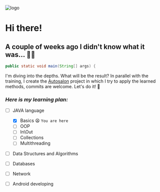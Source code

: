 ![logo](https://db3pap007files.storage.live.com/y4ms2NBe-iHcmw7N1KcS1ArwtTABaS0kTWbvDit1SYtGOoPSdqv6j_Pg0ituHO-Oxwxo_B_BPMkaCEBrwDyMBALx-l_tRTPPt_tKxSHDe5XQ0kPC4EnExoAobku3EKWcF-_3U0zIO6uBpnXkKQovm7rb27gbOjOK5PCrhtXR5nrZzaAA5ufIEjN-A4uG60yhGgl?width=1500&height=500&cropmode=none)
# Hi there!

## A couple of weeks ago I didn't know what it was... :man_facepalming:
```java 
public static void main(String[] args) {
``` 
I'm diving into the depths. What will be the result?
In parallel with the training, I create the [Autosalon](https://github.com/Kngz91/Autosalon) project in which I try to apply the learned methods, commits are welcome. Let's do it! :rocket:
### *Here is my learning plan:*
- [ ] JAVA language
  - [x] Basics             :tired_face:   `You are here`
  - [ ] OOP
  - [ ] In\Out
  - [ ] Collections
  - [ ] Multithreading
- [ ] Data Structures and Algorithms
- [ ] Databases
- [ ] Network
- [ ] Android developing
 
  
  
  
